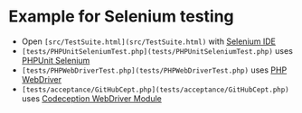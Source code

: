 # Example for Selenium testing

* Open `[src/TestSuite.html](src/TestSuite.html)` with [Selenium IDE](http://docs.seleniumhq.org/projects/ide/)
* `[tests/PHPUnitSeleniumTest.php](tests/PHPUnitSeleniumTest.php)` uses [PHPUnit Selenium](https://github.com/giorgiosironi/phpunit-selenium)
* `[tests/PHPWebDriverTest.php](tests/PHPWebDriverTest.php)` uses [PHP WebDriver](https://github.com/instaclick/php-webdriver)
* `[tests/acceptance/GitHubCept.php](tests/acceptance/GitHubCept.php)` uses [Codeception WebDriver Module](http://codeception.com/docs/modules/WebDriver)